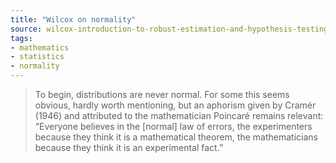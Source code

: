 ```yaml
---
title: "Wilcox on normality"
source: wilcox-introduction-to-robust-estimation-and-hypothesis-testing
tags:
- mathematics
- statistics
- normality
---
```


> To begin, distributions are never normal.
> For some this seems obvious, hardly worth mentioning,
>   but an aphorism given by Cramér (1946) and attributed
>   to the mathematician Poincaré remains relevant:
>   “Everyone believes in the [normal] law of errors,
>   the experimenters because they think it is a mathematical theorem,
>   the mathematicians because they think it is an experimental fact.”